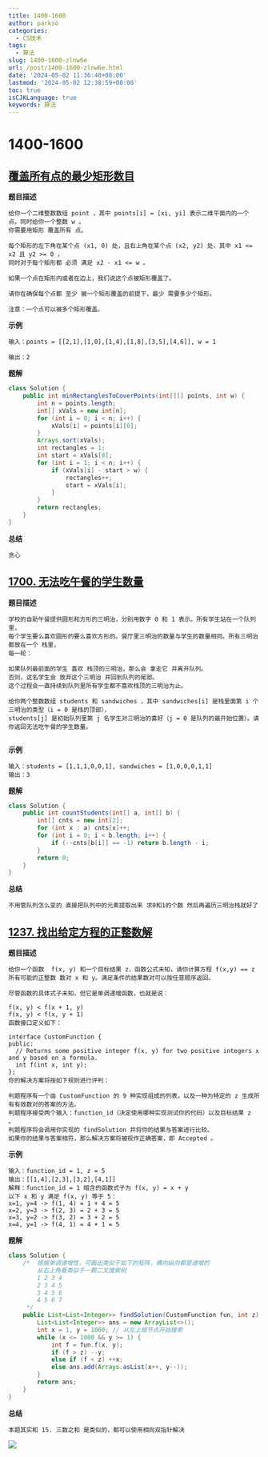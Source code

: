 ```yaml
---
title: 1400-1600
author: parkso
categories:
  - CS技术
tags:
  - 算法
slug: 1400-1600-zlnw6e
url: /post/1400-1600-zlnw6e.html
date: '2024-05-02 11:36:48+08:00'
lastmod: '2024-05-02 12:38:59+08:00'
toc: true
isCJKLanguage: true
keywords: 算法
---
```


# 1400-1600

## [覆盖所有点的最少矩形数目](https://leetcode.cn/problems/minimum-rectangles-to-cover-points/)

**题目描述**

```
给你一个二维整数数组 point ，其中 points[i] = [xi, yi] 表示二维平面内的一个点。同时给你一个整数 w 。
你需要用矩形 覆盖所有 点。

每个矩形的左下角在某个点 (x1, 0) 处，且右上角在某个点 (x2, y2) 处，其中 x1 <= x2 且 y2 >= 0 ，
同时对于每个矩形都 必须 满足 x2 - x1 <= w 。

如果一个点在矩形内或者在边上，我们说这个点被矩形覆盖了。

请你在确保每个点都 至少 被一个矩形覆盖的前提下，最少 需要多少个矩形。

注意：一个点可以被多个矩形覆盖。
```

**示例**

```
输入：points = [[2,1],[1,0],[1,4],[1,8],[3,5],[4,6]], w = 1

输出：2
```

**题解**

```java
class Solution {
    public int minRectanglesToCoverPoints(int[][] points, int w) {
        int n = points.length;
        int[] xVals = new int[n];
        for (int i = 0; i < n; i++) {
            xVals[i] = points[i][0];
        }
        Arrays.sort(xVals);
        int rectangles = 1;
        int start = xVals[0];
        for (int i = 1; i < n; i++) {
            if (xVals[i] - start > w) {
                rectangles++;
                start = xVals[i];
            }
        }
        return rectangles;
    }
}


```

**总结**

```plaintext
贪心
```

## [1700. 无法吃午餐的学生数量](https://leetcode.cn/problems/number-of-students-unable-to-eat-lunch/)

**题目描述**

```
学校的自助午餐提供圆形和方形的三明治，分别用数字 0 和 1 表示。所有学生站在一个队列里，
每个学生要么喜欢圆形的要么喜欢方形的。餐厅里三明治的数量与学生的数量相同。所有三明治都放在一个 栈里，
每一轮：

如果队列最前面的学生 喜欢 栈顶的三明治，那么会 拿走它 并离开队列。
否则，这名学生会 放弃这个三明治 并回到队列的尾部。
这个过程会一直持续到队列里所有学生都不喜欢栈顶的三明治为止。

给你两个整数数组 students 和 sandwiches ，其中 sandwiches[i] 是栈里面第 i 个三明治的类型（i = 0 是栈的顶部），
students[j] 是初始队列里第 j 名学生对三明治的喜好（j = 0 是队列的最开始位置）。请你返回无法吃午餐的学生数量。


```

**示例**

```
输入：students = [1,1,1,0,0,1], sandwiches = [1,0,0,0,1,1]
输出：3
```

**题解**

```java
class Solution {
    public int countStudents(int[] a, int[] b) {
        int[] cnts = new int[2];
        for (int x : a) cnts[x]++;
        for (int i = 0; i < b.length; i++) {
            if (--cnts[b[i]] == -1) return b.length - i;
        }
        return 0;
    }
}

```

**总结**

```plaintext
不用管队列怎么变的 直接把队列中的元素提取出来 求0和1的个数 然后再遍历三明治栈就好了
```

## [1237. 找出给定方程的正整数解](https://leetcode.cn/problems/find-positive-integer-solution-for-a-given-equation/)

**题目描述**

```
给你一个函数  f(x, y) 和一个目标结果 z，函数公式未知，请你计算方程 f(x,y) == z 所有可能的正整数 数对 x 和 y。满足条件的结果数对可以按任意顺序返回。

尽管函数的具体式子未知，但它是单调递增函数，也就是说：

f(x, y) < f(x + 1, y)
f(x, y) < f(x, y + 1)
函数接口定义如下：

interface CustomFunction {
public:
  // Returns some positive integer f(x, y) for two positive integers x and y based on a formula.
  int f(int x, int y);
};
你的解决方案将按如下规则进行评判：

判题程序有一个由 CustomFunction 的 9 种实现组成的列表，以及一种为特定的 z 生成所有有效数对的答案的方法。
判题程序接受两个输入：function_id（决定使用哪种实现测试你的代码）以及目标结果 z 。
判题程序将会调用你实现的 findSolution 并将你的结果与答案进行比较。
如果你的结果与答案相符，那么解决方案将被视作正确答案，即 Accepted 。
```

**示例**

```
输入：function_id = 1, z = 5
输出：[[1,4],[2,3],[3,2],[4,1]]
解释：function_id = 1 暗含的函数式子为 f(x, y) = x + y
以下 x 和 y 满足 f(x, y) 等于 5：
x=1, y=4 -> f(1, 4) = 1 + 4 = 5
x=2, y=3 -> f(2, 3) = 2 + 3 = 5
x=3, y=2 -> f(3, 2) = 3 + 2 = 5
x=4, y=1 -> f(4, 1) = 4 + 1 = 5
```

**题解**

```java
class Solution {
    /*  根据单调递增性，可画出类似于如下的矩阵，横向纵向都是递增的
        从右上角看类似于一颗二叉搜索树
        1 2 3 4
        2 3 4 5
        3 4 5 6
        4 5 6 7
     */
    public List<List<Integer>> findSolution(CustomFunction fun, int z) {
        List<List<Integer>> ans = new ArrayList<>();
        int x = 1, y = 1000; // 从左上根节点开始搜索
        while (x <= 1000 && y >= 1) {
            int f = fun.f(x, y);
            if (f > z) --y;
            else if (f < z) ++x;
            else ans.add(Arrays.asList(x++, y--));
        }
        return ans;
    }
}


```

**总结**

```plaintext
本题其实和 15. 三数之和 是类似的，都可以使用相向双指针解决
```

​![](https://xducodert-blog.oss-cn-chengdu.aliyuncs.com/test/20240502211713.png)​
